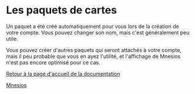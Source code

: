 ﻿# Les paquets de cartes

Un paquet a été créé automatiquement pour vous lors de la création de votre compte. Vous pouvez changer son nom, mais c'est généralement peu utile.

Vous pouvez créer d'autres paquets qui seront attachés à votre compte, mais il peu probable que vous en ayez l'utilité, et l'affichage de Mnesios n'est pas encore optimisé pour ce cas.

[Retour à la page d'accueil de la documentation](/)

[Mnesios](https://www.mnesios.com/)
